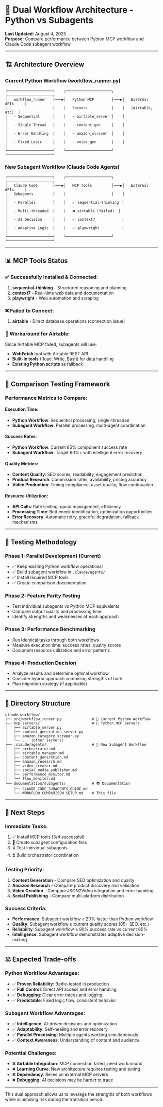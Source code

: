 # 🔄 Dual Workflow Architecture - Python vs Subagents

**Last Updated:** August 4, 2025  
**Purpose:** Compare performance between Python MCP workflow and Claude Code subagent workflow

---

## 🏗️ **Architecture Overview**

### **Current Python Workflow** (workflow_runner.py)
```
┌─────────────────────┐    ┌─────────────────────┐    ┌─────────────────────┐
│   workflow_runner   │───▶│   Python MCP        │───▶│   External APIs     │
│                     │    │   Servers           │    │   (Airtable, etc)  │
│   - Sequential      │    │   - airtable_server │    │                     │
│   - Single Thread   │    │   - content_gen     │    │                     │
│   - Error Handling  │    │   - amazon_scraper  │    │                     │
│   - Fixed Logic     │    │   - voice_gen       │    │                     │
└─────────────────────┘    └─────────────────────┘    └─────────────────────┘
```

### **New Subagent Workflow** (Claude Code Agents)
```
┌─────────────────────┐    ┌─────────────────────┐    ┌─────────────────────┐
│   Claude Code       │───▶│   MCP Tools         │───▶│   External APIs     │
│   Subagents         │    │                     │    │                     │
│   - Parallel        │    │   ✅ sequential-thinking │                   │
│   - Multi-threaded  │    │   ❌ airtable (failed)  │                   │
│   - AI Decision     │    │   ✅ context7            │                   │
│   - Adaptive Logic  │    │   ✅ playwright          │                   │
└─────────────────────┘    └─────────────────────┘    └─────────────────────┘
```

---

## 📊 **MCP Tools Status**

### ✅ **Successfully Installed & Connected:**
1. **sequential-thinking** - Structured reasoning and planning
2. **context7** - Real-time web data and documentation  
3. **playwright** - Web automation and scraping

### ❌ **Failed to Connect:**
1. **airtable** - Direct database operations (connection issue)

### 🔄 **Workaround for Airtable:**
Since Airtable MCP failed, subagents will use:
- **WebFetch** tool with Airtable REST API
- **Built-in tools** (Read, Write, Bash) for data handling
- **Existing Python scripts** as fallback

---

## 🎯 **Comparison Testing Framework**

### **Performance Metrics to Compare:**

#### **Execution Time:**
- **Python Workflow**: Sequential processing, single-threaded
- **Subagent Workflow**: Parallel processing, multi-agent coordination

#### **Success Rates:**
- **Python Workflow**: Current 85% component success rate
- **Subagent Workflow**: Target 90%+ with intelligent error recovery

#### **Quality Metrics:**
- **Content Quality**: SEO scores, readability, engagement prediction
- **Product Research**: Commission rates, availability, pricing accuracy
- **Video Production**: Timing compliance, asset quality, flow continuation

#### **Resource Utilization:**
- **API Calls**: Rate limiting, quota management, efficiency
- **Processing Time**: Bottleneck identification, optimization opportunities
- **Error Recovery**: Automatic retry, graceful degradation, fallback mechanisms

---

## 🧪 **Testing Methodology**

### **Phase 1: Parallel Development** (Current)
- ✅ Keep existing Python workflow operational
- ✅ Build subagent workflow in `.claude/agents/`
- ✅ Install required MCP tools
- ✅ Create comparison documentation

### **Phase 2: Feature Parity Testing**
- Test individual subagents vs Python MCP equivalents
- Compare output quality and processing time
- Identify strengths and weaknesses of each approach

### **Phase 3: Performance Benchmarking**
- Run identical tasks through both workflows
- Measure execution time, success rates, quality scores
- Document resource utilization and error patterns

### **Phase 4: Production Decision**
- Analyze results and determine optimal workflow
- Consider hybrid approach combining strengths of both
- Plan migration strategy (if applicable)

---

## 📁 **Directory Structure**

```
claude-workflow/
├── src/workflow_runner.py              # 🐍 Current Python Workflow
├── mcp_servers/                        # 🐍 Python MCP Servers
│   ├── airtable_server.py
│   ├── content_generation_server.py
│   ├── amazon_category_scraper.py
│   └── ... (other servers)
├── .claude/agents/                     # 🤖 New Subagent Workflow
│   ├── orchestrator.md
│   ├── airtable_manager.md
│   ├── content_generation.md
│   ├── amazon_research.md
│   ├── video_creator.md
│   ├── social_media_publisher.md
│   ├── performance_monitor.md
│   └── flow_monitor.md
└── documentation/subagents/            # 📚 Documentation
    ├── CLAUDE_CODE_SUBAGENTS_GUIDE.md
    └── WORKFLOW_COMPARISON_SETUP.md    # This file
```

---

## 🔧 **Next Steps**

### **Immediate Tasks:**
1. ✅ Install MCP tools (3/4 successful)
2. 🔄 Create subagent configuration files
3. ⏳ Test individual subagents
4. ⏳ Build orchestrator coordination

### **Testing Priority:**
1. **Content Generation** - Compare SEO optimization and quality
2. **Amazon Research** - Compare product discovery and validation
3. **Video Creation** - Compare JSON2Video integration and error handling
4. **Social Publishing** - Compare multi-platform distribution

### **Success Criteria:**
- **Performance**: Subagent workflow ≥ 20% faster than Python workflow
- **Quality**: Subagent workflow ≥ current quality scores (85+ SEO, etc.)
- **Reliability**: Subagent workflow ≥ 90% success rate vs current 85%
- **Intelligence**: Subagent workflow demonstrates adaptive decision-making

---

## ⚖️ **Expected Trade-offs**

### **Python Workflow Advantages:**
- ✅ **Proven Reliability**: Battle-tested in production
- ✅ **Full Control**: Direct API access and error handling
- ✅ **Debugging**: Clear error traces and logging
- ✅ **Predictable**: Fixed logic flow, consistent behavior

### **Subagent Workflow Advantages:**  
- ✅ **Intelligence**: AI-driven decisions and optimization
- ✅ **Adaptability**: Self-healing and error recovery
- ✅ **Parallel Processing**: Multiple agents working simultaneously
- ✅ **Context Awareness**: Understanding of content and audience

### **Potential Challenges:**
- ❌ **Airtable Integration**: MCP connection failed, need workaround
- ❌ **Learning Curve**: New architecture requires testing and tuning
- ❌ **Dependency**: Relies on external MCP servers
- ❌ **Debugging**: AI decisions may be harder to trace

---

This dual approach allows us to leverage the strengths of both workflows while minimizing risk during the transition period.